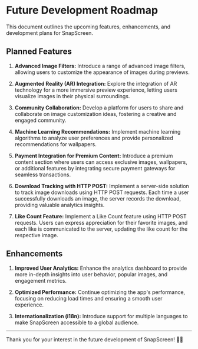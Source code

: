 # Future Development Roadmap

This document outlines the upcoming features, enhancements, and development plans for SnapScreen.

## Planned Features

1. **Advanced Image Filters:**
   Introduce a range of advanced image filters, allowing users to customize the appearance of images during previews.

2. **Augmented Reality (AR) Integration:**
   Explore the integration of AR technology for a more immersive preview experience, letting users visualize images in their physical surroundings.

3. **Community Collaboration:**
   Develop a platform for users to share and collaborate on image customization ideas, fostering a creative and engaged community.

4. **Machine Learning Recommendations:**
   Implement machine learning algorithms to analyze user preferences and provide personalized recommendations for wallpapers.

5. **Payment Integration for Premium Content:**
   Introduce a premium content section where users can access exclusive images, wallpapers, or additional features by integrating secure payment gateways for seamless transactions.

6. **Download Tracking with HTTP POST:**
   Implement a server-side solution to track image downloads using HTTP POST requests. Each time a user successfully downloads an image, the server records the download, providing valuable analytics insights.

7. **Like Count Feature:**
   Implement a Like Count feature using HTTP POST requests. Users can express appreciation for their favorite images, and each like is communicated to the server, updating the like count for the respective image.

## Enhancements

1. **Improved User Analytics:**
   Enhance the analytics dashboard to provide more in-depth insights into user behavior, popular images, and engagement metrics.

2. **Optimized Performance:**
   Continue optimizing the app's performance, focusing on reducing load times and ensuring a smooth user experience.

3. **Internationalization (i18n):**
   Introduce support for multiple languages to make SnapScreen accessible to a global audience.


---

Thank you for your interest in the future development of SnapScreen! 🚀✨
